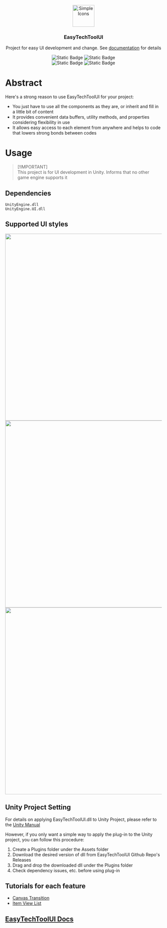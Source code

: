 <p align="center">
  <img src="https://simpleicons.org/icons/unity.svg" alt="Simple Icons" width=70>
  <h3 align="center">EasyTechToolUI</h3>
  <p align="center">
    Project for easy UI development and change. See <a href="https://galvanized-soda-726.notion.site/EasyTechTool-API-Docs-e75031634b364643b2fb7516a5114ae2?pvs=4" target="_blank">documentation</a> for details
  </p>
</p>

<p align="center">
  <img alt="Static Badge" src="https://img.shields.io/badge/Lang-CSharp-blue">
  <img alt="Static Badge" src="https://img.shields.io/badge/Target-Unity-green">
  <br>
  <img alt="Static Badge" src="https://img.shields.io/badge/Feature-Canvas_Transition-red">
  <img alt="Static Badge" src="https://img.shields.io/badge/Feature-Item_View_List-red">
</p>

# Abstract
Here's a strong reason to use EasyTechToolUI for your project:
- You just have to use all the components as they are, or inherit and fill in a little bit of content
- It provides convenient data buffers, utility methods, and properties considering flexibility in use
- It allows easy access to each element from anywhere and helps to code that lowers strong bonds between codes

# Usage
> [!IMPORTANT]\
> This project is for UI development in Unity. Informs that no other game engine supports it

## Dependencies
```
UnityEngine.dll
UnityEngine.UI.dll
```

## Supported UI styles
<p align="center">
  <img src="https://github.com/user-attachments/assets/31705b8c-a91f-4606-afb6-b00d18de2641" width=600>
  <br>
  <img src="https://github.com/user-attachments/assets/9d040f3c-e66b-400e-8538-732cb0a062af" width=600>
  <br>
  <img src="https://github.com/user-attachments/assets/f9a6d304-a307-431a-9971-0e6eb19861b4" width=600>
</p>

## Unity Project Setting
For details on applying EasyTechToolUI.dll to Unity Project, please refer to the <a href="https://docs.unity3d.com/Manual/Plugins.html" target="_blank">Unity Manual</a>

However, if you only want a simple way to apply the plug-in to the Unity project, you can follow this procedure:
1. Create a Plugins folder under the Assets folder
2. Download the desired version of dll from EasyTechToolUI Github Repo's Releases
3. Drag and drop the downloaded dll under the Plugins folder
4. Check dependency issues, etc. before using plug-in

## Tutorials for each feature
- <a href="" target="_blank">Canvas Transition</a>
- <a href="" target="_blank">Item View List</a>

## <a href="https://galvanized-soda-726.notion.site/EasyTechTool-API-Docs-e75031634b364643b2fb7516a5114ae2?pvs=4" target="_blank">EasyTechToolUI Docs</a>
